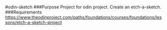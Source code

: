 #odin-sketch
###Purpose
Project for odin project. Create an etch-a-sketch.
###Requirements
https://www.theodinproject.com/paths/foundations/courses/foundations/lessons/etch-a-sketch-project
